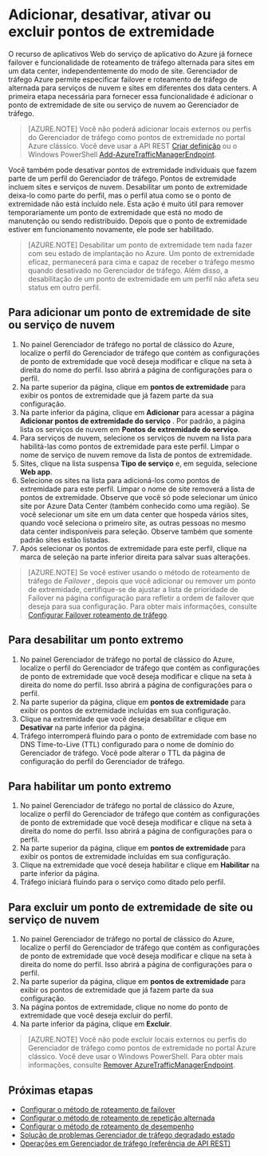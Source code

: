 <properties
   pageTitle="Gerenciar pontos de extremidade no Gerenciador de tráfego do Azure | Microsoft Azure"
   description="Este artigo ajudará você a adicionar, remover, habilitar e desabilitar pontos de extremidade do Gerenciador de tráfego do Azure."
   services="traffic-manager"
   documentationCenter=""
   authors="sdwheeler"
   manager="carmonm"
   editor="tysonn" />
<tags
   ms.service="traffic-manager"
   ms.devlang="na"
   ms.topic="get-started-article"
   ms.tgt_pltfrm="na"
   ms.workload="infrastructure-services"
   ms.date="03/17/2016"
   ms.author="sewhee" />

# <a name="add-disable-enable-or-delete-endpoints"></a>Adicionar, desativar, ativar ou excluir pontos de extremidade

O recurso de aplicativos Web do serviço de aplicativo do Azure já fornece failover e funcionalidade de roteamento de tráfego alternada para sites em um data center, independentemente do modo de site. Gerenciador de tráfego Azure permite especificar failover e roteamento de tráfego de alternada para serviços de nuvem e sites em diferentes dos data centers. A primeira etapa necessária para fornecer essa funcionalidade é adicionar o ponto de extremidade de site ou serviço de nuvem ao Gerenciador de tráfego.

>[AZURE.NOTE] Você não poderá adicionar locais externos ou perfis do Gerenciador de tráfego como pontos de extremidade no portal Azure clássico. Você deve usar a API REST [Criar definição](http://go.microsoft.com/fwlink/p/?LinkId=400772) ou o Windows PowerShell [Add-AzureTrafficManagerEndpoint](http://go.microsoft.com/fwlink/p/?LinkId=400774).

Você também pode desativar pontos de extremidade individuais que fazem parte de um perfil do Gerenciador de tráfego. Pontos de extremidade incluem sites e serviços de nuvem. Desabilitar um ponto de extremidade deixa-lo como parte do perfil, mas o perfil atua como se o ponto de extremidade não está incluído nele. Esta ação é muito útil para remover temporariamente um ponto de extremidade que está no modo de manutenção ou sendo redistribuído. Depois que o ponto de extremidade estiver em funcionamento novamente, ele pode ser habilitado.

>[AZURE.NOTE] Desabilitar um ponto de extremidade tem nada fazer com seu estado de implantação no Azure. Um ponto de extremidade eficaz, permanecerá para cima e capaz de receber o tráfego mesmo quando desativado no Gerenciador de tráfego. Além disso, a desabilitação de um ponto de extremidade em um perfil não afeta seu status em outro perfil.

## <a name="to-add-a-cloud-service-or-website-endpoint"></a>Para adicionar um ponto de extremidade de site ou serviço de nuvem


1. No painel Gerenciador de tráfego no portal de clássico do Azure, localize o perfil do Gerenciador de tráfego que contém as configurações de ponto de extremidade que você deseja modificar e clique na seta à direita do nome do perfil. Isso abrirá a página de configurações para o perfil.
2. Na parte superior da página, clique em **pontos de extremidade** para exibir os pontos de extremidade que já fazem parte da sua configuração.
3. Na parte inferior da página, clique em **Adicionar** para acessar a página **Adicionar pontos de extremidade do serviço** . Por padrão, a página lista os serviços de nuvem em **Pontos de extremidade do serviço**.
4. Para serviços de nuvem, selecione os serviços de nuvem na lista para habilitá-las como pontos de extremidade para este perfil. Limpar o nome de serviço de nuvem remove da lista de pontos de extremidade.
5. Sites, clique na lista suspensa **Tipo de serviço** e, em seguida, selecione **Web app**.
6. Selecione os sites na lista para adicioná-los como pontos de extremidade para este perfil. Limpar o nome de site removerá a lista de pontos de extremidade. Observe que você só pode selecionar um único site por Azure Data Center (também conhecido como uma região). Se você selecionar um site em um data center que hospeda vários sites, quando você seleciona o primeiro site, as outras pessoas no mesmo data center indisponíveis para seleção. Observe também que somente padrão sites estão listadas.
7. Após selecionar os pontos de extremidade para este perfil, clique na marca de seleção na parte inferior direita para salvar suas alterações.

>[AZURE.NOTE] Se você estiver usando o método de roteamento de tráfego de *Failover* , depois que você adicionar ou remover um ponto de extremidade, certifique-se de ajustar a lista de prioridade de Failover na página configuração para refletir a ordem de failover que deseja para sua configuração. Para obter mais informações, consulte [Configurar Failover roteamento de tráfego](traffic-manager-configure-failover-routing-method.md).

## <a name="to-disable-an-endpoint"></a>Para desabilitar um ponto extremo

1. No painel Gerenciador de tráfego no portal de clássico do Azure, localize o perfil do Gerenciador de tráfego que contém as configurações de ponto de extremidade que você deseja modificar e clique na seta à direita do nome do perfil. Isso abrirá a página de configurações para o perfil.
2. Na parte superior da página, clique em **pontos de extremidade** para exibir os pontos de extremidade incluídas em sua configuração.
3. Clique na extremidade que você deseja desabilitar e clique em **Desativar** na parte inferior da página.
4. Tráfego interromperá fluindo para o ponto de extremidade com base no DNS Time-to-Live (TTL) configurado para o nome de domínio do Gerenciador de tráfego. Você pode alterar o TTL da página de configuração do perfil do Gerenciador de tráfego.

## <a name="to-enable-an-endpoint"></a>Para habilitar um ponto extremo

1. No painel Gerenciador de tráfego no portal de clássico do Azure, localize o perfil do Gerenciador de tráfego que contém as configurações de ponto de extremidade que você deseja modificar e clique na seta à direita do nome do perfil. Isso abrirá a página de configurações para o perfil.
2. Na parte superior da página, clique em **pontos de extremidade** para exibir os pontos de extremidade incluídas em sua configuração.
3. Clique na extremidade que você deseja habilitar e clique em **Habilitar** na parte inferior da página.
4. Tráfego iniciará fluindo para o serviço como ditado pelo perfil.

## <a name="to-delete-a-cloud-service-or-website-endpoint"></a>Para excluir um ponto de extremidade de site ou serviço de nuvem


1. No painel Gerenciador de tráfego no portal de clássico do Azure, localize o perfil do Gerenciador de tráfego que contém as configurações de ponto de extremidade que você deseja modificar e clique na seta à direita do nome do perfil. Isso abrirá a página de configurações para o perfil.
2. Na parte superior da página, clique em **pontos de extremidade** para exibir os pontos de extremidade que já fazem parte da sua configuração.
3. Na página pontos de extremidade, clique no nome do ponto de extremidade que você deseja excluir do perfil.
4. Na parte inferior da página, clique em **Excluir**.

>[AZURE.NOTE] Você não pode excluir locais externos ou perfis do Gerenciador de tráfego como pontos de extremidade no portal Azure clássico. Você deve usar o Windows PowerShell. Para obter mais informações, consulte [Remover AzureTrafficManagerEndpoint](https://msdn.microsoft.com/library/dn690251.aspx).

## <a name="next-steps"></a>Próximas etapas

- [Configurar o método de roteamento de failover](traffic-manager-configure-failover-routing-method.md)
- [Configurar o método de roteamento de repetição alternada](traffic-manager-configure-round-robin-routing-method.md)
- [Configurar o método de roteamento de desempenho](traffic-manager-configure-performance-routing-method.md)
- [Solução de problemas Gerenciador de tráfego degradado estado](traffic-manager-troubleshooting-degraded.md)
- [Operações em Gerenciador de tráfego (referência de API REST)](http://go.microsoft.com/fwlink/p/?LinkID=313584)
